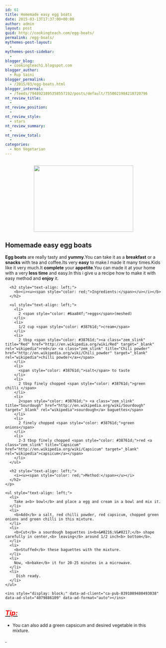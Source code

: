 ```yaml
---
id: 61
title: Homemade easy egg boats
date: 2015-03-13T17:37:00+00:00
author: admin
layout: post
guid: http://cookingteach.com/egg-boats/
permalink: /egg-boats/
mythemes-post-layout:
  - 
mythemes-post-sidebar:
  - 
blogger_blog:
  - cookingteach1.blogspot.com
blogger_author:
  - Rup Saini
blogger_permalink:
  - /2015/03/egg-boats.html
blogger_internal:
  - /feeds/7948921895358557192/posts/default/7550021984210720796
nt_review_title:
  - 
nt_review_position:
  - 
nt_review_style:
  - stars
nt_review_summary:
  - 
nt_review_total:
  - 
categories:
  - Non Vegetarian
---
```

<h2 dir="ltr" style="text-align: left;">
</h2>

<div style="clear: both; text-align: center;">
  <a style="margin-left: 1em; margin-right: 1em;" href="http://1.bp.blogspot.com/-WIDSO1E_nPg/VQMSKK3BtXI/AAAAAAAAAIg/bw4npxkvcWs/s1600/egg-boat-2.jpg"><img src="http://1.bp.blogspot.com/-WIDSO1E_nPg/VQMSKK3BtXI/AAAAAAAAAIg/bw4npxkvcWs/s1600/egg-boat-2.jpg" alt="" width="320" height="213" border="0" /></a>
</p>

<h2 dir="ltr" style="text-align: left;">
  Homemade easy egg boats
</h2>

<div dir="ltr" style="text-align: left;">
  <p>
    <p>
      <i><u></u></i><b>Egg boats</b> are really tasty and <b>yummy</b>.You can take it as a <b>breakfast</b> or a <b>snacks</b> with tea and coffee.Its very <b>easy</b> to make.I made it many times.Kids like it very much.It <b>complete</b> your <b>appetite</b>.You can made it at your home with a very<b> less time</b> and easy.In this i give u a recipe how to make it with easy method and <b>enjoy</b> it.</p> 
      
      <h2 style="text-align: left;">
        <b><i><u><span style="color: red;">Ingredients:</span></u></i></b>
      </h2>
      
      <ul style="text-align: left;">
        <li>
          2 <span style="color: #6aa84f;">eggs</span>(meshed)
        </li>
        <li>
          1/2 cup <span style="color: #38761d;">cream</span>
        </li>
        <li>
          2 tbsp <span style="color: #38761d;"><a class="zem_slink" title="Red" href="http://en.wikipedia.org/wiki/Red" target="_blank" rel="wikipedia">red</a> <a class="zem_slink" title="Chili powder" href="http://en.wikipedia.org/wiki/Chili_powder" target="_blank" rel="wikipedia">chilli powder</a></span>
        </li>
        <li>
          <span style="color: #38761d;">salt</span> to taste
        </li>
        <li>
          2 tbsp finely chopped <span style="color: #38761d;">green chilli </span>
        </li>
        <li>
          2<span style="color: #38761d;"> <a class="zem_slink" title="Sourdough" href="http://en.wikipedia.org/wiki/Sourdough" target="_blank" rel="wikipedia">sourdough</a> baguettes</span>
        </li>
        <li>
          2 finely chopped <span style="color: #38761d;">green onions</span>
        </li>
        <li>
          2-3 tbsp finely chopped <span style="color: #38761d;">red <a class="zem_slink" title="Capsicum" href="http://en.wikipedia.org/wiki/Capsicum" target="_blank" rel="wikipedia">capsicum</a></span>
        </li>
      </ul>
      
      <h2 style="text-align: left;">
        <i><u><span style="color: red;">Method:</span></u></i>
      </h2>
    </p>
    
    <ul style="text-align: left;">
      <li>
        Take a<b> bowl</b> and place a egg and cream in a bowl and mix it.
      </li>
      <li>
        <b>Add</b> a salt, red chilli powder, red capsicum, chopped green onions and green chilli in this mixture.
      </li>
      <li>
        <b>Cut</b> a sourdough baguettes in<b>&#8216;V&#8217;</b> shape carefully in center,<b> leaving</b> around 1/2 inch<b> bottom</b>.
      </li>
      <li>
        <b>Stuffed</b> these baguettes with the mixture.
      </li>
      <li>
        Now, <b>bake</b> it for 20-25 minutes in a microwave.
      </li>
      <li>
         Dish ready.
      </li>
    </ul>
  </p>
  
  <p>
    <!-- post -->
    
    <ins style="display: block;" data-ad-client="ca-pub-8391089480493038" data-ad-slot="4079886109" data-ad-format="auto"></ins>
  </p>
  
  <h2 style="text-align: left;">
    <i><u><span style="color: red;">Tip:</span></u></i>
  </h2>
  
  <p>
    <ul style="text-align: left;">
      <li>
        You can also add a green capsicum and desired vegetable in this mixture.
      </li>
    </ul>
  </p>
  
  <p>
    <i><u><span style="color: red;"> </span></u></i>
  </p>
</p>